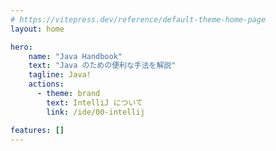 ```yaml
---
# https://vitepress.dev/reference/default-theme-home-page
layout: home

hero:
    name: "Java Handbook"
    text: "Java のための便利な手法を解説"
    tagline: Java!
    actions:
      - theme: brand
        text: IntelliJ について
        link: /ide/00-intellij

features: []
---
```

